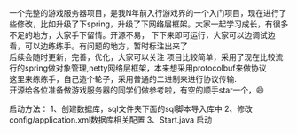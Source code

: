 一个完整的游戏服务器项目，是我N年前入行游戏界的一个入门项目，现在进行了些修改，比如升级了下spring，升级了下网络层框架。大家一起学习成长，有很多不足的地方，大家手下留情。开源不易，
下下来即可运行，大家可以边调试边看，可以边练练手。有问题的地方，暂时标注出来了</br>
后续会随时更新，完善，优化，大家可以关注
项目比较简单，采用了现在比较流行的spring做对象管理,netty网络层框架，本来想采用protocolbuf来做协议</br>
这里来练练手，自己造个轮子，采用普通的二进制来进行协议传输.</br>
开源给各位准备做游戏服务器的同学们做参考啦，有空的顺手star一个，😄

启动方法：
1、创建数据库，sql文件夹下面的sql脚本导入库中
2、修改config/application.xml数据库相关配置
3、Start.java 启动
